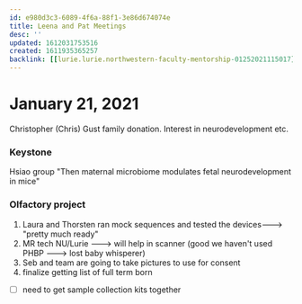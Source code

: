 ```yaml
---
id: e980d3c3-6089-4f6a-88f1-3e86d674074e
title: Leena and Pat Meetings
desc: ''
updated: 1612031753516
created: 1611935365257
backlink: [[lurie.lurie.northwestern-faculty-mentorship-01252021115017]]
---
```

# January 21, 2021

Christopher (Chris) Gust family donation. Interest in neurodevelopment etc.

### Keystone

Hsiao group "Then maternal microbiome modulates fetal neurodevelopment in mice"

### Olfactory project

1. Laura and Thorsten ran mock sequences and tested the devices---> "pretty much ready"
2. MR tech NU/Lurie ---> will help in scanner (good we haven't used PHBP ---> lost baby whisperer)
3. Seb and team are going to take pictures to use for consent
4. finalize getting list of full term born

- [ ] need to get sample collection kits together

